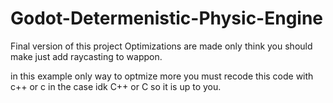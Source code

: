 # Godot-Determenistic-Physic-Engine

Final version of this project Optimizations are made only think you should make just add raycasting to wappon.

in this example only way to optmize more you must recode this code with c++ or c
in the case idk C++ or C so it is up to you.




